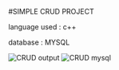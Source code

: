 #SIMPLE CRUD PROJECT

language used : c++ 

database : MYSQL

![CRUD output](https://github.com/sivarajraja/CRUD-with-c-mysql/assets/114579882/aec6ec3b-1000-472e-8259-8c84e6b51fe6)
![CRUD mysql](https://github.com/sivarajraja/CRUD-with-c-mysql/assets/114579882/8c69585e-a69d-491f-9e02-b4b83ae9f1fa)
